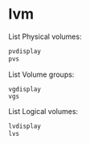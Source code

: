 # lvm

List Physical volumes:
```bash
pvdisplay
pvs
```

List Volume groups:
```
vgdisplay
vgs
```

List Logical volumes:
```bash
lvdisplay
lvs
```
